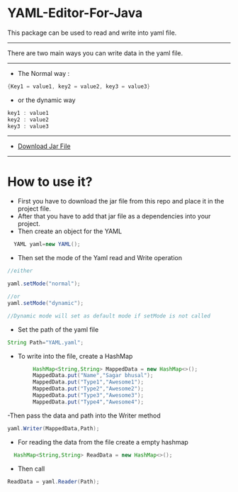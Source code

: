 # YAML-Editor-For-Java
This package can be used to read and write into yaml file.

- --
There are two main ways you can write data in the yaml file.
- --

- The Normal way :
  
```java
{Key1 = value1, key2 = value2, key3 = value3}
```
- or the dynamic way
```java
key1 : value1
key2 : value2
key3 : value3
```

- --
- [Download Jar File ](https://github.com/sagarbhusal01/TableBuilder/releases/download/Stable/TableBuilder-v1.01.jar)
- --

# How to use it?


- First you have to download the jar file from this repo and place it in the project file.
- After that you have to add that jar file as a dependencies into your project.
- Then create an object for the YAML

```java
  YAML yaml=new YAML();
```

- Then set the mode of the Yaml read and Write operation

```java
//either 

yaml.setMode("normal");

//or 
yaml.setMode("dynamic");

//Dynamic mode will set as default mode if setMode is not called 
```
- Set the path of the yaml file 
```java
String Path="YAML.yaml";
```
- To write into the file, create a HashMap

```java
        HashMap<String,String> MappedData = new HashMap<>();
        MappedData.put("Name","Sagar bhusal");
        MappedData.put("Type1","Awesome1");
        MappedData.put("Type2","Awesome2");
        MappedData.put("Type3","Awesome3");
        MappedData.put("Type4","Awesome4");
```

-Then pass the data and path into the Writer method
```java
yaml.Writer(MappedData,Path);
```
- For reading the data from the file create a empty hashmap
```java
  HashMap<String,String> ReadData = new HashMap<>();
```
- Then call
```java
ReadData = yaml.Reader(Path);
```
